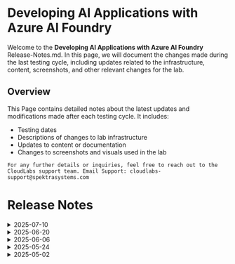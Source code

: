 # Developing AI Applications with Azure AI Foundry

Welcome to the **Developing AI Applications with Azure AI Foundry** Release-Notes.md. In this page, we will document the changes made during the last testing cycle, including updates related to the infrastructure, content, screenshots, and other relevant changes for the lab.

## Overview

This Page contains detailed notes about the latest updates and modifications made after each testing cycle. It includes:

- Testing dates
- Descriptions of changes to lab infrastructure
- Updates to content or documentation
- Changes to screenshots and visuals used in the lab

`For any further details or inquiries, feel free to reach out to the CloudLabs support team. Email Support: cloudlabs-support@spektrasystems.com`

# Release Notes

</details>
<details>
  <summary>2025-07-10</summary>

### Release Date: 2025-07-10
  
- **Testing Date**: 2025-07-10

## Infrastructure Changes

NA

## Content Changes

- **Change**:
  - Updated instructions to align with recent UI changes and improve clarity.

  - **Getting Started Page**: Revised the Architecture Overview and made minor adjustments.

## Screenshot Updates

- **Change**: Screenshots have been updated to reflect the latest interface.

## Validation

  NA

## Testing Notes

- **Test Validation Summary**: Validated the lab guide steps, updated the content to reflect the latest changes.
---
</details>

<details>
  <summary>2025-06-20</summary>

### Release Date: 2025-06-20
  
- **Testing Date**: 2025-06-20

## Infrastructure Changes

NA

## Content Changes
  - **Lab 06**: Updated test content to ensure more accurate and consistent results during the validation process.

## Screenshot Updates

- **Change**: nhanced the instructions by aligning the naming convention with the visuals for improved clarity and consistency.

## Validation

  NA

## Testing Notes

- **Test Validation Summary**: Validated the lab guide steps, updated the content to reflect the latest UI changes.
 
</details>
<details>
  <summary>2025-06-06</summary>

### Release Date: 2025-06-06
  
- **Testing Date**: 2025-06-06

## Infrastructure Changes

NA

## Content Changes

NA

## Screenshot Updates

- **Change**: Screenshots are up-to-date.

## Validation

  NA

## Testing Notes

- **Test Validation Summary**: Validated the lab guide steps, updated the content to reflect the latest UI changes, and reorganized exercises for better alignment with the overall lab flow.

---
</details>

<details>
   <summary>2025-05-24</summary>

### Release Date: 2025-05-24

- **Testing Date**: 2025-05-24

## Infrastructure Changes

NA

## Content Changes

- **Change**:
    1. Updated lab guide with proper instructions.

## Screenshot Updates

- **Change**: 

    1. Screenshots have been updated as per new UI changes and updated instructions.
    2. New UI updates of Openai and AI foundry are accommodated in lab guide.

## Testing Notes

- **Testing Date**: 2025-05-24
- **Issues Found**: NA
- **Resolved Issues**: NA

---
</details>

<details>
  <summary>2025-05-02</summary>

### Release Date: 2025-05-02

- **Testing Date**: 2025-05-02

## Infrastructure Changes

NA

## Content Changes

- Minor Updates

  - Tested the lab and updated the lab guide with the latest UI changes.
  - Updated the file path in the VM.
      - Previous location: C:\LabFiles\Developing-AI-Applications-with-Azure-AI-Studio\Labs\data
      - New location: C:\LabFiles\Model-Evaluation-and-Model-Tunning\Labs\data

## Screenshot Updates

- updated the lab guide with the latest UI changes.

## Testing Notes
- **Testing Date**: 2025-05-02
- **Resolved Issues**: NA
- **Issues Found**: NA
- **Resolved Issues**: NA

</details>
